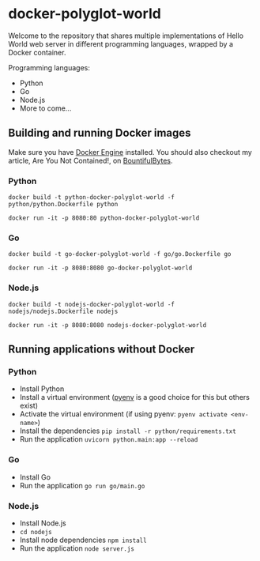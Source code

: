 # docker-polyglot-world

Welcome to the repository that shares multiple implementations of Hello World web server in different programming languages, wrapped by a Docker container.

Programming languages:
* Python
* Go
* Node.js
* More to come...

## Building and running Docker images
Make sure you have [Docker Engine](https://docs.docker.com/engine/install/) installed.  You should also checkout my article, Are You Not Contained!, on [BountifulBytes](https://bountifulbytes.com/).

### Python
```text
docker build -t python-docker-polyglot-world -f python/python.Dockerfile python
```

```text
docker run -it -p 8080:80 python-docker-polyglot-world
```

### Go
```text
docker build -t go-docker-polyglot-world -f go/go.Dockerfile go
```

```test
docker run -it -p 8080:8080 go-docker-polyglot-world
```

### Node.js
```text
docker build -t nodejs-docker-polyglot-world -f nodejs/nodejs.Dockerfile nodejs
```

```text
docker run -it -p 8080:8080 nodejs-docker-polyglot-world
```

## Running applications without Docker

### Python
* Install Python
* Install a virtual environment ([pyenv](https://github.com/pyenv/pyenv-installer) is a good choice for this but others exist)
* Activate the virtual environment (if using pyenv: `pyenv activate <env-name>`)
* Install the dependencies `pip install -r python/requirements.txt`
* Run the application `uvicorn python.main:app --reload`

### Go
* Install Go
* Run the application `go run go/main.go`

### Node.js
* Install Node.js
* `cd nodejs`
* Install node dependencies `npm install`
* Run the application `node server.js`
